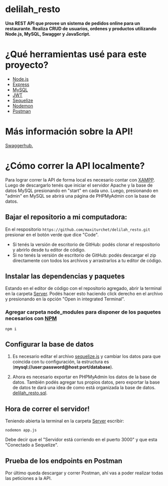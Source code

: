 # delilah_resto
**Una REST API que provee un sistema de pedidos online para un restaurante. 
Realiza CRUD de usuarios, ordenes y productos utilizando Node.js, MySQL, Swagger y JavaScript.**

# ¿Qué herramientas usé para este proyecto?

- [Node.js](https://nodejs.org/en/)
- [Express](https://expressjs.com/)
- [MySQL](https://www.mysql.com/)
- [JWT](https://jwt.io/)
- [Sequelize](https://sequelize.org/)
- [Nodemon](https://nodemon.io/)
- [Postman](https://www.postman.com/)

# Más información sobre la API!

[Swaggerhub.](https://app.swaggerhub.com/apis/maxiturchet/delila_resto/1.0.0)

# ¿Cómo correr la API localmente?

Para lograr correr la API de forma local es necesario contar con [XAMPP](https://www.apachefriends.org/index.html).
Luego de descargarlo tenés que iniciar el servidor Apache y la base de datos MySQL presionando en "start" en cada uno.
Luego, presionando en "admin" en MySQL se abrirá una página de PHPMyAdmin con la base de datos.

## Bajar el repositorio a mi computadora:

En el respositorio `https://github.com/maxiturchet/delilah_resto.git` presionar en el botón verde que dice "Code".
- Si tenés la versión de escritorio de GitHub: podés clonar el respositorio y abrirlo desde tu editor de código.
- Si no tenés la versión de escritorio de GitHub: podés descargar el zip directamente con todos los archivos 
y arrastrarlos a tu editor de código.

## Instalar las dependencias y paquetes

Estando en el editor de código con el repositorio agregado, abrir la terminal en la carpeta [Server](https://github.com/maxiturchet/delilah_resto/tree/main/server). 
Podés hacer esto haciendo click derecho en el archivo y presionando en la opción "Open in integrated Terminal".

### Agregar carpeta node_modules para disponer de los paquetes necesarios con [NPM](https://www.npmjs.com/)

`npm i`

## Configurar la base de datos

1. Es necesario editar el archivo [sequelize.js](https://github.com/maxiturchet/delilah_resto/blob/main/database/config/sequelize.js)
y cambiar los datos para que coincida con tu configuración, la estructura es
(**mysql://user:password@host:port/database**).

2. Ahora es necesario exportar en PHPMyAdmin los datos de la base de datos. También podés agregar tus propios datos, pero exportar
la base de datos te dará una idea de como está organizada la base de datos. [delilah_resto.sql](https://github.com/maxiturchet/delilah_resto/blob/main/database/sql_queries/delilah_resto.sql).

## Hora de correr el servidor!

Teniendo abierta la terminal en la carpeta [Server](https://github.com/maxiturchet/delilah_resto/tree/main/server) escribir:

`nodemon app.js`

Debe decir que el "Servidor está corriendo en el puerto 3000" y que esta "Conectado a Sequelize".

## Prueba de los endpoints en Postman

Por último queda descargar y correr Postman, ahí vas a poder realizar todas las peticiones a la API.

